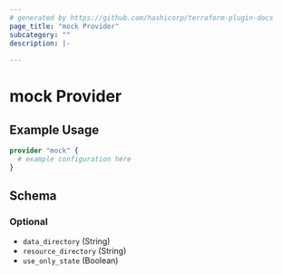 ```yaml
---
# generated by https://github.com/hashicorp/terraform-plugin-docs
page_title: "mock Provider"
subcategory: ""
description: |-
  
---
```


# mock Provider



## Example Usage

```terraform
provider "mock" {
  # example configuration here
}
```

<!-- schema generated by tfplugindocs -->
## Schema

### Optional

- `data_directory` (String)
- `resource_directory` (String)
- `use_only_state` (Boolean)
